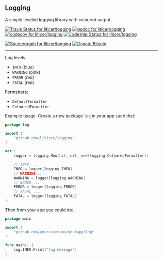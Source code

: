 ## Logging

A simple leveled logging library with coloured output.

[![Travis Status for liticer/logging](https://travis-ci.org/liticer/logging.svg?branch=master&label=linux+build)](https://travis-ci.org/liticer/logging)
[![godoc for liticer/logging](https://godoc.org/github.com/nathany/looper?status.svg)](http://godoc.org/github.com/liticer/logging)
[![codecov for liticer/logging](https://codecov.io/gh/liticer/logging/branch/master/graph/badge.svg)](https://codecov.io/gh/liticer/logging)
[![Codeship Status for liticer/logging](https://app.codeship.com/projects/3844b520-3c97-0134-92d6-6a89aa757e0d/status?branch=master)](https://app.codeship.com/projects/166987)

[![Sourcegraph for liticer/logging](https://sourcegraph.com/github.com/liticer/logging/-/badge.svg)](https://sourcegraph.com/github.com/liticer/logging?badge)
[![Donate Bitcoin](https://img.shields.io/badge/donate-bitcoin-orange.svg)](https://richardknop.github.io/donate/)

---

Log levels:

- `INFO` (blue)
- `WARNING` (pink)
- `ERROR` (red)
- `FATAL` (red)

Formatters:

- `DefaultFormatter`
- `ColouredFormatter`

Example usage. Create a new package `log` in your app such that:

```go
package log

import (
	"github.com/liticer/logging"
)

var (
	logger = logging.New(nil, nil, new(logging.ColouredFormatter))

	// INFO ...
	INFO = logger[logging.INFO]
	// WARNING ...
	WARNING = logger[logging.WARNING]
	// ERROR ...
	ERROR = logger[logging.ERROR]
	// FATAL ...
	FATAL = logger[logging.FATAL]
)
```

Then from your app you could do:

```go
package main

import (
	"github.com/yourusername/yourapp/log"
)

func main() {
	log.INFO.Print("log message")
}
```
